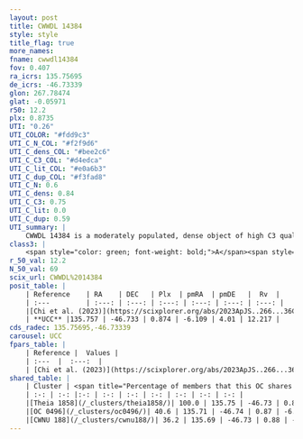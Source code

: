```yaml
---
layout: post
title: CWWDL 14384
style: style
title_flag: true
more_names: 
fname: cwwdl14384
fov: 0.407
ra_icrs: 135.75695
de_icrs: -46.73339
glon: 267.78474
glat: -0.05971
r50: 12.2
plx: 0.8735
UTI: "0.26"
UTI_COLOR: "#fdd9c3"
UTI_C_N_COL: "#f2f9d6"
UTI_C_dens_COL: "#bee2c6"
UTI_C_C3_COL: "#d4edca"
UTI_C_lit_COL: "#e0a6b3"
UTI_C_dup_COL: "#f3fad8"
UTI_C_N: 0.6
UTI_C_dens: 0.84
UTI_C_C3: 0.75
UTI_C_lit: 0.0
UTI_C_dup: 0.59
UTI_summary: |
    CWWDL 14384 is a moderately populated, dense object of high C3 quality. It was recently reported in the literature.<br><br>This is likely a unique object, which shares a moderate percentage of members with at least one previously reported entry.
class3: |
    <span style="color: green; font-weight: bold;">A</span><span style="color: #FFC300; font-weight: bold;">B</span>
r_50_val: 12.2
N_50_val: 69
scix_url: CWWDL%2014384
posit_table: |
    | Reference    | RA    | DEC   | Plx  | pmRA  | pmDE   |  Rv  |
    | :---         | :---: | :---: | :---: | :---: | :---: | :---: |
    |[Chi et al. (2023)](https://scixplorer.org/abs/2023ApJS..266...36C) | 135.744 | -46.725 | 0.884 | -6.102 | 4.01 | 15.042 |
    | **UCC** |135.757 | -46.733 | 0.874 | -6.109 | 4.01 | 12.217 | 
cds_radec: 135.75695,-46.73339
carousel: UCC
fpars_table: |
    | Reference |  Values |
    | :---  |  :---:  |
    | [Chi et al. (2023)](https://scixplorer.org/abs/2023ApJS..266...36C) | `logAge=6.28, Z=-0.88` |
shared_table: |
    | Cluster | <span title="Percentage of members that this OC shares with the ones listed">%</span>   | RA   | DEC   | Plx   | pmRA  | pmDE  | Rv | UTI |
    | :-: | :-: |:-: | :-: | :-: | :-: | :-: | :-: | :-: |
    |[Theia 1858](/_clusters/theia1858/)| 100.0 | 135.75 | -46.73 | 0.87 | -6.09 | 3.99 | 8.7 |0.21 |
    |[OC 0496](/_clusters/oc0496/)| 40.6 | 135.71 | -46.74 | 0.87 | -6.08 | 4.02 | 26.5 |0.28 |
    |[CWNU 188](/_clusters/cwnu188/)| 36.2 | 135.69 | -46.73 | 0.88 | -6.11 | 4.01 | 26.5 |0.06 |
---
```

